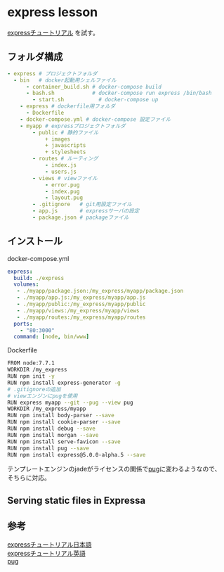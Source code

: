 # express lesson

[expressチュートリアル][*1]  を試す。

## フォルダ構成

```yml
- express # プロジェクトフォルダ
  - bin   # docker起動用シェルファイル
	  - container_build.sh # docker-compose build
	  - bash.sh            # docker-compose run express /bin/bash
		- start.sh           # docker-compose up
	- express # dockerfile用フォルダ
	  - Dockerfile
	- docker-compose.yml # docker-compose 設定ファイル
	- myapp # expressプロジェクトフォルダ
		- public # 静的ファイル
			+ images
			+ javascripts
			+ stylesheets
		- routes # ルーティング
			- index.js
			- users.js
		- views # viewファイル
			- error.pug
			- index.pug
			- layout.pug
		- .gitignore   # git用設定ファイル
		- app.js       # expressサーバの設定
		- package.json # packageファイル
```

## インストール


docker-compose.yml
```yml
express:
  build: ./express
  volumes:
   - ./myapp/package.json:/my_express/myapp/package.json
   - ./myapp/app.js:/my_express/myapp/app.js
   - ./myapp/public:/my_express/myapp/public
   - ./myapp/views:/my_express/myapp/views
   - ./myapp/routes:/my_express/myapp/routes
  ports:
    - "80:3000"
  command: [node, bin/www]
```

Dockerfile
```bash
FROM node:7.7.1
WORKDIR /my_express
RUN npm init -y
RUN npm install express-generator -g
# .gitignoreの追加
# viewエンジンにpugを使用
RUN express myapp --git --pug --view pug 
WORKDIR /my_express/myapp
RUN npm install body-parser --save
RUN npm install cookie-parser --save
RUN npm install debug --save
RUN npm install morgan --save
RUN npm install serve-favicon --save
RUN npm install pug --save
RUN npm install express@5.0.0-alpha.5 --save
```

テンプレートエンジンのjadeがライセンスの関係で[pug][*3]に変わるようなので、
そちらに対応。

## Serving static files in Expressa

## 参考

[expressチュートリアル日本語][*1]  
[expressチュートリアル英語][*2]  
[pug][*3]  


[*1]:http://expressjs.com/ja/starter/installing.html
[*2]:http://expressjs.com/en/starter/installing.html
[*3]:https://expressjs.com/en/guide/using-template-engines.html